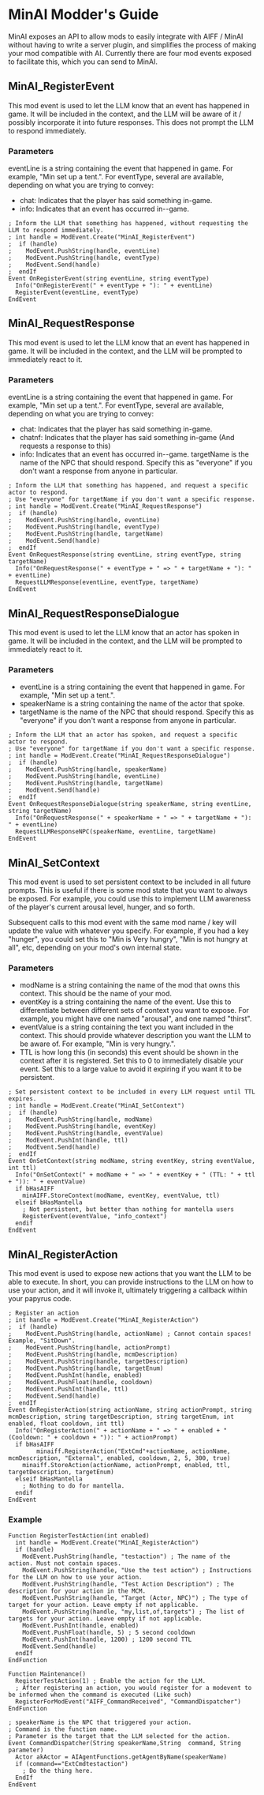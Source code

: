 # MinAI Modder's Guide
MinAI exposes an API to allow mods to easily integrate with AIFF / MinAI without having to write a server plugin, and simplifies the process of making your mod compatible with AI. Currently there are four mod events exposed to facilitate this, which you can send to MinAI.

## MinAI_RegisterEvent
This mod event is used to let the LLM know that an event has happened in game. It will be included in the context, and the LLM will be aware of it / possibly incorporate it into future responses. This does not prompt the LLM to respond immediately.

### Parameters
eventLine is a string containing the event that happened in game. For example, "Min set up a tent.".
For eventType, several are available, depending on what you are trying to convey:
* chat: Indicates that the player has said something in-game.
* info: Indicates that an event has occurred in--game.
```
; Inform the LLM that something has happened, without requesting the LLM to respond immediately.
; int handle = ModEvent.Create("MinAI_RegisterEvent")
;  if (handle)
;    ModEvent.PushString(handle, eventLine)
;    ModEvent.PushString(handle, eventType)
;    ModEvent.Send(handle)
;  endIf
Event OnRegisterEvent(string eventLine, string eventType)
  Info("OnRegisterEvent(" + eventType + "): " + eventLine)
  RegisterEvent(eventLine, eventType)
EndEvent
```

## MinAI_RequestResponse
This mod event is used to let the LLM know that an event has happened in game. It will be included in the context, and the LLM will be prompted to immediately react to it.

### Parameters
eventLine is a string containing the event that happened in game. For example, "Min set up a tent.".
For eventType, several are available, depending on what you are trying to convey:
* chat: Indicates that the player has said something in-game.
* chatnf: Indicates that the player has said something in-game (And requests a response to this)
* info: Indicates that an event has occurred in--game.
targetName is the name of the NPC that should respond. Specify this as "everyone" if you don't want a response from anyone in particular.

```
; Inform the LLM that something has happened, and request a specific actor to respond.
; Use "everyone" for targetName if you don't want a specific response.
; int handle = ModEvent.Create("MinAI_RequestResponse")
;  if (handle)
;    ModEvent.PushString(handle, eventLine)
;    ModEvent.PushString(handle, eventType)
;    ModEvent.PushString(handle, targetName)
;    ModEvent.Send(handle)
;  endIf
Event OnRequestResponse(string eventLine, string eventType, string targetName)
  Info("OnRequestResponse(" + eventType + " => " + targetName + "): " + eventLine)
  RequestLLMResponse(eventLine, eventType, targetName)
EndEvent
```

## MinAI_RequestResponseDialogue
This mod event is used to let the LLM know that an actor has spoken in game. It will be included in the context, and the LLM will be prompted to immediately react to it.

### Parameters
* eventLine is a string containing the event that happened in game. For example, "Min set up a tent.".
* speakerName is a string containing the name of the actor that spoke.
* targetName is the name of the NPC that should respond. Specify this as "everyone" if you don't want a response from anyone in particular.

```
; Inform the LLM that an actor has spoken, and request a specific actor to respond.
; Use "everyone" for targetName if you don't want a specific response.
; int handle = ModEvent.Create("MinAI_RequestResponseDialogue")
;  if (handle)
;    ModEvent.PushString(handle, speakerName)
;    ModEvent.PushString(handle, eventLine)
;    ModEvent.PushString(handle, targetName)
;    ModEvent.Send(handle)
;  endIf
Event OnRequestResponseDialogue(string speakerName, string eventLine, string targetName)
  Info("OnRequestResponse(" + speakerName + " => " + targetName + "): " + eventLine)
  RequestLLMResponseNPC(speakerName, eventLine, targetName)
EndEvent
```

## MinAI_SetContext
This mod event is used to set persistent context to be included in all future prompts. This is useful if there is some mod state that you want to always be exposed. For example, you could use this to implement LLM awareness of the player's current arousal level, hunger, and so forth.


Subsequent calls to this mod event with the same mod name / key will update the value with whatever you specify. For example, if you had a key "hunger", you could set this to "Min is Very hungry", "Min is not hungry at all", etc, depending on your mod's own internal state.

### Parameters
* modName is a string containing the name of the mod that owns this context. This should be the name of your mod.
* eventKey is a string containing the name of the event. Use this to differentiate between different sets of context you want to expose. For example, you might have one named "arousal", and one named "thirst".
* eventValue is a string containing the text you want included in the context. This should provide whatever description you want the LLM to be aware of. For example, "Min is very hungry.".
* TTL is how long this (in seconds) this event should be shown in the context after it is registered. Set this to 0 to immediately disable your event. Set this to a large value to avoid it expiring if you want it to be persistent.

```
; Set persistent context to be included in every LLM request until TTL expires.
; int handle = ModEvent.Create("MinAI_SetContext")
;  if (handle)
;    ModEvent.PushString(handle, modName)
;    ModEvent.PushString(handle, eventKey)
;    ModEvent.PushString(handle, eventValue)
;    ModEvent.PushInt(handle, ttl)
;    ModEvent.Send(handle)
;  endIf
Event OnSetContext(string modName, string eventKey, string eventValue, int ttl)
  Info("OnSetContext(" + modName + " => " + eventKey + " (TTL: " + ttl + ")): " + eventValue)
  if bHasAIFF
    minAIFF.StoreContext(modName, eventKey, eventValue, ttl)
  elseif bHasMantella
    ; Not persistent, but better than nothing for mantella users
    RegisterEvent(eventValue, "info_context")
  endif
EndEvent
```

## MinAI_RegisterAction
This mod event is used to expose new actions that you want the LLM to be able to execute. In short, you can provide instructions to the LLM on how to use your action, and it will invoke it, ultimately triggering a callback within your papyrus code.

```
; Register an action
; int handle = ModEvent.Create("MinAI_RegisterAction")
;  if (handle)
;    ModEvent.PushString(handle, actionName) ; Cannot contain spaces! Example, "SitDown".
;    ModEvent.PushString(handle, actionPrompt)
;    ModEvent.PushString(handle, mcmDescription)
;    ModEvent.PushString(handle, targetDescription)
;    ModEvent.PushString(handle, targetEnum)
;    ModEvent.PushInt(handle, enabled)
;    ModEvent.PushFloat(handle, cooldown)
;    ModEvent.PushInt(handle, ttl)
;    ModEvent.Send(handle)
;  endIf
Event OnRegisterAction(string actionName, string actionPrompt, string mcmDescription, string targetDescription, string targetEnum, int enabled, float cooldown, int ttl)
  Info("OnRegisterAction(" + actionName + " => " + enabled + " (Cooldown: " + cooldown + ")): " + actionPrompt)
  if bHasAIFF
		minaiff.RegisterAction("ExtCmd"+actionName, actionName, mcmDescription, "External", enabled, cooldown, 2, 5, 300, true)
    minaiff.StoreAction(actionName, actionPrompt, enabled, ttl, targetDescription, targetEnum)
  elseif bHasMantella
    ; Nothing to do for mantella.
  endif
EndEvent
```

### Example
```
Function RegisterTestAction(int enabled)
  int handle = ModEvent.Create("MinAI_RegisterAction")
  if (handle)
    ModEvent.PushString(handle, "testaction") ; The name of the action. Must not contain spaces.
    ModEvent.PushString(handle, "Use the test action") ; Instructions for the LLM on how to use your action.
    ModEvent.PushString(handle, "Test Action Description") ; The description for your action in the MCM.
    ModEvent.PushString(handle, "Target (Actor, NPC)") ; The type of target for your action. Leave empty if not applicable.
    ModEvent.PushString(handle, "my,list,of,targets") ; The list of targets for your action. Leave empty if not applicable. 
    ModEvent.PushInt(handle, enabled)
    ModEvent.PushFloat(handle, 5) ; 5 second cooldown
    ModEvent.PushInt(handle, 1200) ; 1200 second TTL
    ModEvent.Send(handle)
  endIf
EndFunction

Function Maintenance()
  RegisterTestAction(1) ; Enable the action for the LLM.
  ; After registering an action, you would register for a modevent to be informed when the command is executed (Like such)
  RegisterForModEvent("AIFF_CommandReceived", "CommandDispatcher")
EndFunction

; speakerName is the NPC that triggered your action.
; Command is the function name.
; Parameter is the target that the LLM selected for the action.
Event CommandDispatcher(String speakerName,String  command, String parameter)
  Actor akActor = AIAgentFunctions.getAgentByName(speakerName)
  if (command=="ExtCmdtestaction")
    ; Do the thing here.
  EndIf
EndEvent
```
